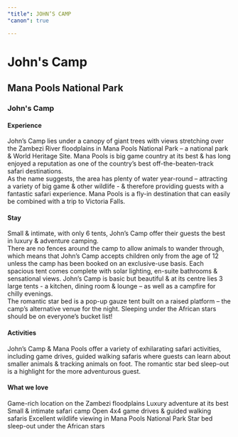 ```yaml
---
"title": JOHN’S CAMP
"canon": true

---
```


# John's Camp
## Mana Pools National Park
### John's Camp

#### Experience
John’s Camp lies under a canopy of giant trees with views stretching over the Zambezi River floodplains in Mana Pools National Park – a national park &amp; World Heritage Site.
Mana Pools is big game country at its best &amp; has long enjoyed a reputation as one of the country’s best off-the-beaten-track safari destinations.  
As the name suggests, the area has plenty of water year-round – attracting a variety of big game &amp; other wildlife - &amp; therefore providing guests with a fantastic safari experience.
Mana Pools is a fly-in destination that can easily be combined with a trip to Victoria Falls.

#### Stay
Small &amp; intimate, with only 6 tents, John’s Camp offer their guests the best in luxury &amp; adventure camping.  
There are no fences around the camp to allow animals to wander through, which means that John’s Camp accepts children only from the age of 12 unless the camp has been booked on an exclusive-use basis.
Each spacious tent comes complete with solar lighting, en-suite bathrooms &amp; sensational views.
John’s Camp is basic but beautiful &amp; at its centre lies 3 large tents - a kitchen, dining room &amp; lounge – as well as a campfire for chilly evenings.  
The romantic star bed is a pop-up gauze tent built on a raised platform – the camp’s alternative venue for the night.  Sleeping under the African stars should be on everyone’s bucket list!

#### Activities
John’s Camp &amp; Mana Pools offer a variety of exhilarating safari activities, including game drives, guided walking safaris where guests can learn about smaller animals &amp; tracking animals on foot.
The romantic star bed sleep-out is a highlight for the more adventurous guest.


#### What we love
Game-rich location on the Zambezi floodplains
Luxury adventure at its best
Small &amp; intimate safari camp
Open 4x4 game drives &amp; guided walking safaris
Excellent wildlife viewing in Mana Pools National Park
Star bed sleep-out under the African stars